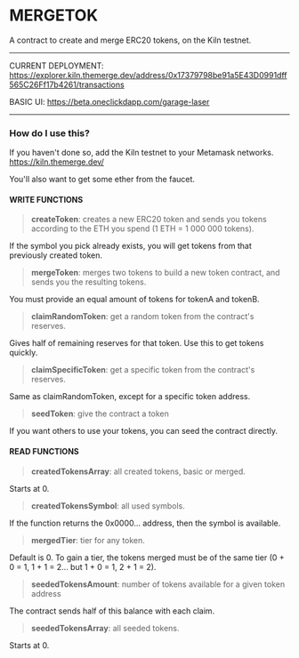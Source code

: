 # MERGETOK

A contract to create and merge ERC20 tokens, on the Kiln testnet.<hr>

CURRENT DEPLOYMENT: https://explorer.kiln.themerge.dev/address/0x17379798be91a5E43D0991dff565C26Ff17b4261/transactions

BASIC UI: https://beta.oneclickdapp.com/garage-laser

<hr>

<h3>How do I use this?</h3>

If you haven't done so, add the Kiln testnet to your Metamask networks. https://kiln.themerge.dev/

You'll also want to get some ether from the faucet.

<h4>WRITE FUNCTIONS</h4>

> <b>createToken</b>: creates a new ERC20 token and sends you tokens according to the ETH you spend (1 ETH = 1 000 000 tokens).

If the symbol you pick already exists, you will get tokens from that previously created token.

> <b>mergeToken</b>: merges two tokens to build a new token contract, and sends you the resulting tokens.

You must provide an equal amount of tokens for tokenA and tokenB.

> <b>claimRandomToken</b>: get a random token from the contract's reserves.

Gives half of remaining reserves for that token. Use this to get tokens quickly. 

> <b>claimSpecificToken</b>: get a specific token from the contract's reserves.

Same as claimRandomToken, except for a specific token address.

> <b>seedToken</b>: give the contract a token

If you want others to use your tokens, you can seed the contract directly.


<h4>READ FUNCTIONS</h4>

> <b>createdTokensArray</b>: all created tokens, basic or merged. 
 
Starts at 0.

> <b>createdTokensSymbol</b>: all used symbols. 
 
If the function returns the 0x0000... address, then the symbol is available.

> <b>mergedTier</b>: tier for any token.

Default is 0. To gain a tier, the tokens merged must be of the same tier (0 + 0 = 1, 1 + 1 = 2... but 1 + 0 = 1, 2 + 1 = 2).

> <b>seededTokensAmount</b>: number of tokens available for a given token address

The contract sends half of this balance with each claim.

> <b>seededTokensArray</b>: all seeded tokens.

Starts at 0.
